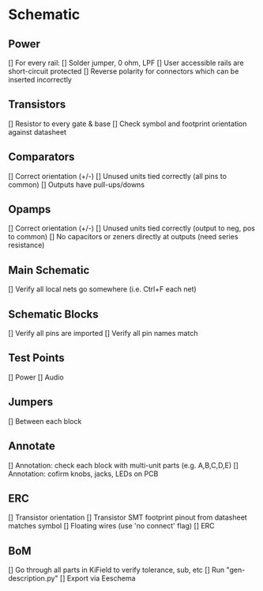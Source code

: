# Schematic

## Power
[] For every rail:
  [] Solder jumper, 0 ohm, LPF
[] User accessible rails are short-circuit protected
[] Reverse polarity for connectors which can be inserted incorrectly 

## Transistors
[] Resistor to every gate & base
[] Check symbol and footprint orientation against datasheet

## Comparators
[] Correct orientation (+/-)
[] Unused units tied correctly (all pins to common)
[] Outputs have pull-ups/downs

## Opamps
[] Correct orientation (+/-)
[] Unused units tied correctly (output to neg, pos to common)
[] No capacitors or zeners directly at outputs (need series resistance)

## Main Schematic
[] Verify all local nets go somewhere (i.e. Ctrl+F each net)

## Schematic Blocks
[] Verify all pins are imported
[] Verify all pin names match

## Test Points
[] Power
[] Audio

## Jumpers
[] Between each block

## Annotate
[] Annotation: check each block with multi-unit parts (e.g. A,B,C,D,E)
[] Annotation: cofirm knobs, jacks, LEDs on PCB

## ERC
[] Transistor orientation
  [] Transistor SMT footprint pinout from datasheet matches symbol
[] Floating wires (use 'no connect' flag)
[] ERC

## BoM
[] Go through all parts in KiField to verify tolerance, sub, etc
[] Run "gen-description.py"
[] Export via Eeschema

